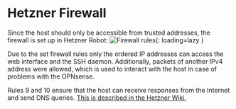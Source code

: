 # Hetzner Firewall
Since the host should only be accessible from trusted addresses, the firewall is set up in Hetzner Robot:
![Firewall rules](../img/setup/firewall/firewall.png?raw=true){: loading=lazy }

Due to the set firewall rules only the ordered IP addresses can access the web interface and the SSH daemon. Additionally, packets of another IPv4 address were allowed, which is used to interact with the host in case of problems with the OPNsense.

Rules 9 and 10 ensure that the host can receive responses from the Internet and send DNS queries. [This is described in the Hetzner Wiki.](https://docs.hetzner.com/robot/dedicated-server/firewall/#out-going-tcp-connections)

